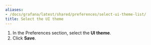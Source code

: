 ```yaml
---
aliases:
- /docs/grafana/latest/shared/preferences/select-ui-theme-list/
title: Select the UI theme
---
```


1. In the Preferences section, select the **UI theme**.
1. Click **Save**.
